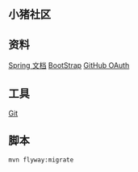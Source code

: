 ## 小猪社区

## 资料
[Spring 文档](https://spring.io/guides)
[BootStrap](https://v3.bootcss.com/)
[GitHub OAuth](https://developer.github.com/apps/building-oauth-apps/creating-an-oauth-app/)

## 工具
[Git](https://git-scm.com/download)

## 脚本
```
mvn flyway:migrate
```
